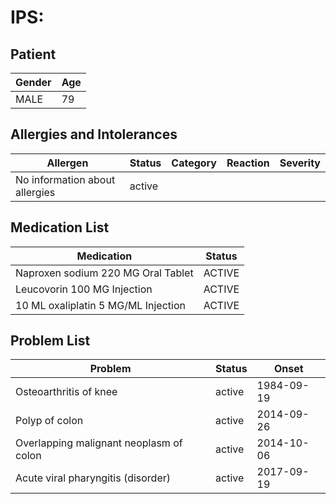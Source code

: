# IPS:

## Patient

|Gender|Age|
|---|---|
|MALE|79|

## Allergies and Intolerances

|Allergen|Status|Category|Reaction|Severity|
|---|---|---|---|---|
|No information about allergies|active||||

## Medication List

|Medication|Status|
|---|---|
|Naproxen sodium 220 MG Oral Tablet|ACTIVE|
|Leucovorin 100 MG Injection|ACTIVE|
|10 ML oxaliplatin 5 MG/ML Injection|ACTIVE|

## Problem List

|Problem|Status|Onset|
|---|---|---|
|Osteoarthritis of knee|active|1984-09-19|
|Polyp of colon|active|2014-09-26|
|Overlapping malignant neoplasm of colon|active|2014-10-06|
|Acute viral pharyngitis (disorder)|active|2017-09-19|
